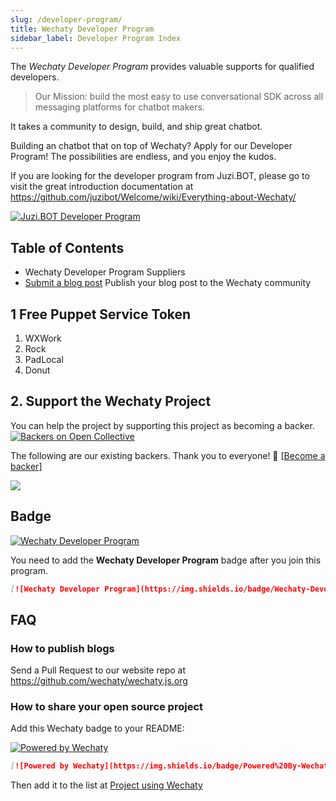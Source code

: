 ```yaml
---
slug: /developer-program/
title: Wechaty Developer Program
sidebar_label: Developer Program Index
---
```


The _Wechaty Developer Program_ provides valuable supports for qualified developers.

> Our Mission: build the most easy to use conversational SDK across all messaging platforms for chatbot makers.

It takes a community to design, build, and ship great chatbot.

Building an chatbot that on top of Wechaty? Apply for our Developer Program! The possibilities are endless, and you enjoy the kudos.

If you are looking for the developer program from Juzi.BOT, please go to visit the great introduction documentation at <https://github.com/juzibot/Welcome/wiki/Everything-about-Wechaty/>

[![Juzi.BOT Developer Program](https://img.shields.io/badge/Wechaty%20Developer%20Program-Juzi.BOT-orange.svg)](https://github.com/juzibot/Welcome/wiki/Everything-about-Wechaty/)

## Table of Contents

- Wechaty Developer Program Suppliers
- [Submit a blog post](publish-blog)
    Publish your blog post to the Wechaty community

## 1 Free Puppet Service Token

1. WXWork
1. Rock
1. PadLocal
1. Donut

## 2. Support the Wechaty Project

You can help the project by supporting this project as becoming a backer.  [![Backers on Open Collective](https://opencollective.com/wechaty/backers/badge.svg)](#backers)

The following are our existing backers. Thank you to everyone! 🙏 [[Become a backer](https://opencollective.com/wechaty#backer)]

<a href="https://opencollective.com/wechaty#backers" target="_blank"><img src="https://opencollective.com/wechaty/backers.svg?width=890" /></a>

## Badge

[![Wechaty Developer Program](https://img.shields.io/badge/Wechaty-Developer%20Program-green.svg)](https://wechaty.js.org/docs/developer-program/)

You need to add the __Wechaty Developer Program__ badge after you join this program.

```md
[![Wechaty Developer Program](https://img.shields.io/badge/Wechaty-Developer%20Program-green.svg)](https://wechaty.js.org/docs/developer-program/)
```

## FAQ

### How to publish blogs

Send a Pull Request to our website repo at <https://github.com/wechaty/wechaty.js.org>

### How to share your open source project

Add this Wechaty badge to your README:

[![Powered by Wechaty](https://img.shields.io/badge/Powered%20By-Wechaty-brightgreen.svg)](https://wechaty.js.org)

```markdown
[![Powered by Wechaty](https://img.shields.io/badge/Powered%20By-Wechaty-brightgreen.svg)](https://wechaty.js.org)
```

Then add it to the list at [Project using Wechaty](http://wechaty.js.org/docs/case-study/projects-using-wechaty)
 

